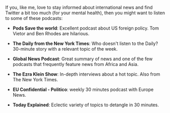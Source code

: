 If you, like me, love to stay informed about international news and find Twitter a bit too much (for your mental health), then you might want to listen to some of these podcasts:

- **Pods Save the world**: Excellent podcast about US foreign policy. Tom Vietor and Ben Rhodes are hilarious. 

- **The Daily from the New York Times**: Who doesn't listen to the Daily? 30-minute story with a relevant topic of the week.   
 
- **Global News Podcast**: Great summary of news and one of the few podcasts that frequently feature news from Africa and Asia.
 
- **The Ezra Klein Show**: In-depth interviews about a hot topic. Also from The New York Times. 
 
- **EU Confidential - Politico**: weekly 30 minutes podcast with Europe News. 
 
- **Today Explained**: Eclectic variety of topics to detangle in 30 minutes.     
